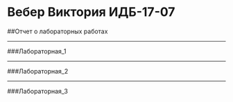 # Вебер Виктория ИДБ-17-07
##Отчет о лабораторных работах
***
###Лабораторная_1

***
###Лабораторная_2

***
###Лабораторная_3
